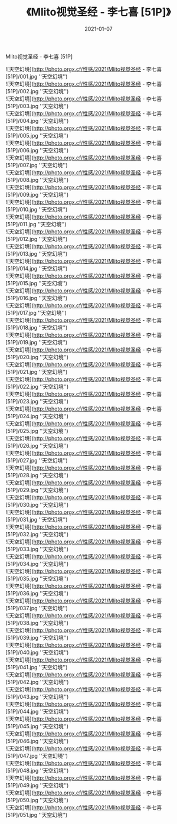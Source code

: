 ﻿---
layout: post
title:  《Mlito视觉圣经 - 李七喜 [51P]》
date:   2021-01-07
image: http://photo.orgx.cf/性感/2021/Mlito视觉圣经 - 李七喜 [51P]/000.jpg
categories: [美女, 性感, 泳衣]
---

Mlito视觉圣经 - 李七喜 [51P]



![天空幻境](http://photo.orgx.cf/性感/2021/Mlito视觉圣经 - 李七喜 [51P]/001.jpg ''天空幻境'') <br>
![天空幻境](http://photo.orgx.cf/性感/2021/Mlito视觉圣经 - 李七喜 [51P]/002.jpg ''天空幻境'') <br>
![天空幻境](http://photo.orgx.cf/性感/2021/Mlito视觉圣经 - 李七喜 [51P]/003.jpg ''天空幻境'') <br>
![天空幻境](http://photo.orgx.cf/性感/2021/Mlito视觉圣经 - 李七喜 [51P]/004.jpg ''天空幻境'') <br>
![天空幻境](http://photo.orgx.cf/性感/2021/Mlito视觉圣经 - 李七喜 [51P]/005.jpg ''天空幻境'') <br>
![天空幻境](http://photo.orgx.cf/性感/2021/Mlito视觉圣经 - 李七喜 [51P]/006.jpg ''天空幻境'') <br>
![天空幻境](http://photo.orgx.cf/性感/2021/Mlito视觉圣经 - 李七喜 [51P]/007.jpg ''天空幻境'') <br>
![天空幻境](http://photo.orgx.cf/性感/2021/Mlito视觉圣经 - 李七喜 [51P]/008.jpg ''天空幻境'') <br>
![天空幻境](http://photo.orgx.cf/性感/2021/Mlito视觉圣经 - 李七喜 [51P]/009.jpg ''天空幻境'') <br>
![天空幻境](http://photo.orgx.cf/性感/2021/Mlito视觉圣经 - 李七喜 [51P]/010.jpg ''天空幻境'') <br>
![天空幻境](http://photo.orgx.cf/性感/2021/Mlito视觉圣经 - 李七喜 [51P]/011.jpg ''天空幻境'') <br>
![天空幻境](http://photo.orgx.cf/性感/2021/Mlito视觉圣经 - 李七喜 [51P]/012.jpg ''天空幻境'') <br>
![天空幻境](http://photo.orgx.cf/性感/2021/Mlito视觉圣经 - 李七喜 [51P]/013.jpg ''天空幻境'') <br>
![天空幻境](http://photo.orgx.cf/性感/2021/Mlito视觉圣经 - 李七喜 [51P]/014.jpg ''天空幻境'') <br>
![天空幻境](http://photo.orgx.cf/性感/2021/Mlito视觉圣经 - 李七喜 [51P]/015.jpg ''天空幻境'') <br>
![天空幻境](http://photo.orgx.cf/性感/2021/Mlito视觉圣经 - 李七喜 [51P]/016.jpg ''天空幻境'') <br>
![天空幻境](http://photo.orgx.cf/性感/2021/Mlito视觉圣经 - 李七喜 [51P]/017.jpg ''天空幻境'') <br>
![天空幻境](http://photo.orgx.cf/性感/2021/Mlito视觉圣经 - 李七喜 [51P]/018.jpg ''天空幻境'') <br>
![天空幻境](http://photo.orgx.cf/性感/2021/Mlito视觉圣经 - 李七喜 [51P]/019.jpg ''天空幻境'') <br>
![天空幻境](http://photo.orgx.cf/性感/2021/Mlito视觉圣经 - 李七喜 [51P]/020.jpg ''天空幻境'') <br>
![天空幻境](http://photo.orgx.cf/性感/2021/Mlito视觉圣经 - 李七喜 [51P]/021.jpg ''天空幻境'') <br>
![天空幻境](http://photo.orgx.cf/性感/2021/Mlito视觉圣经 - 李七喜 [51P]/022.jpg ''天空幻境'') <br>
![天空幻境](http://photo.orgx.cf/性感/2021/Mlito视觉圣经 - 李七喜 [51P]/023.jpg ''天空幻境'') <br>
![天空幻境](http://photo.orgx.cf/性感/2021/Mlito视觉圣经 - 李七喜 [51P]/024.jpg ''天空幻境'') <br>
![天空幻境](http://photo.orgx.cf/性感/2021/Mlito视觉圣经 - 李七喜 [51P]/025.jpg ''天空幻境'') <br>
![天空幻境](http://photo.orgx.cf/性感/2021/Mlito视觉圣经 - 李七喜 [51P]/026.jpg ''天空幻境'') <br>
![天空幻境](http://photo.orgx.cf/性感/2021/Mlito视觉圣经 - 李七喜 [51P]/027.jpg ''天空幻境'') <br>
![天空幻境](http://photo.orgx.cf/性感/2021/Mlito视觉圣经 - 李七喜 [51P]/028.jpg ''天空幻境'') <br>
![天空幻境](http://photo.orgx.cf/性感/2021/Mlito视觉圣经 - 李七喜 [51P]/029.jpg ''天空幻境'') <br>
![天空幻境](http://photo.orgx.cf/性感/2021/Mlito视觉圣经 - 李七喜 [51P]/030.jpg ''天空幻境'') <br>
![天空幻境](http://photo.orgx.cf/性感/2021/Mlito视觉圣经 - 李七喜 [51P]/031.jpg ''天空幻境'') <br>
![天空幻境](http://photo.orgx.cf/性感/2021/Mlito视觉圣经 - 李七喜 [51P]/032.jpg ''天空幻境'') <br>
![天空幻境](http://photo.orgx.cf/性感/2021/Mlito视觉圣经 - 李七喜 [51P]/033.jpg ''天空幻境'') <br>
![天空幻境](http://photo.orgx.cf/性感/2021/Mlito视觉圣经 - 李七喜 [51P]/034.jpg ''天空幻境'') <br>
![天空幻境](http://photo.orgx.cf/性感/2021/Mlito视觉圣经 - 李七喜 [51P]/035.jpg ''天空幻境'') <br>
![天空幻境](http://photo.orgx.cf/性感/2021/Mlito视觉圣经 - 李七喜 [51P]/036.jpg ''天空幻境'') <br>
![天空幻境](http://photo.orgx.cf/性感/2021/Mlito视觉圣经 - 李七喜 [51P]/037.jpg ''天空幻境'') <br>
![天空幻境](http://photo.orgx.cf/性感/2021/Mlito视觉圣经 - 李七喜 [51P]/038.jpg ''天空幻境'') <br>
![天空幻境](http://photo.orgx.cf/性感/2021/Mlito视觉圣经 - 李七喜 [51P]/039.jpg ''天空幻境'') <br>
![天空幻境](http://photo.orgx.cf/性感/2021/Mlito视觉圣经 - 李七喜 [51P]/040.jpg ''天空幻境'') <br>
![天空幻境](http://photo.orgx.cf/性感/2021/Mlito视觉圣经 - 李七喜 [51P]/041.jpg ''天空幻境'') <br>
![天空幻境](http://photo.orgx.cf/性感/2021/Mlito视觉圣经 - 李七喜 [51P]/042.jpg ''天空幻境'') <br>
![天空幻境](http://photo.orgx.cf/性感/2021/Mlito视觉圣经 - 李七喜 [51P]/043.jpg ''天空幻境'') <br>
![天空幻境](http://photo.orgx.cf/性感/2021/Mlito视觉圣经 - 李七喜 [51P]/044.jpg ''天空幻境'') <br>
![天空幻境](http://photo.orgx.cf/性感/2021/Mlito视觉圣经 - 李七喜 [51P]/045.jpg ''天空幻境'') <br>
![天空幻境](http://photo.orgx.cf/性感/2021/Mlito视觉圣经 - 李七喜 [51P]/046.jpg ''天空幻境'') <br>
![天空幻境](http://photo.orgx.cf/性感/2021/Mlito视觉圣经 - 李七喜 [51P]/047.jpg ''天空幻境'') <br>
![天空幻境](http://photo.orgx.cf/性感/2021/Mlito视觉圣经 - 李七喜 [51P]/048.jpg ''天空幻境'') <br>
![天空幻境](http://photo.orgx.cf/性感/2021/Mlito视觉圣经 - 李七喜 [51P]/049.jpg ''天空幻境'') <br>
![天空幻境](http://photo.orgx.cf/性感/2021/Mlito视觉圣经 - 李七喜 [51P]/050.jpg ''天空幻境'') <br>
![天空幻境](http://photo.orgx.cf/性感/2021/Mlito视觉圣经 - 李七喜 [51P]/051.jpg ''天空幻境'') <br>
